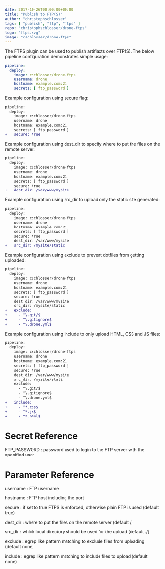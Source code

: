 ```yaml
---
date: 2017-10-26T00:00:00+00:00
title: "Publish to FTP(S)"
author: "christophschlosser"
tags: [ "publish", "ftp", "ftps" ]
repo: "christophschlosser/drone-ftps"
logo: "ftps.svg"
image: "cschlosser/drone-ftps"
---
```


The FTPS plugin can be used to publish artifiacts over FTP(S). The below pipeline configuration demonstrates simple usage:

```yaml
pipeline:
  deploy:
    image: cschlosser/drone-ftps
    username: drone
    hostname: example.com:21
    secrets: [ ftp_password ]
```

Example configuration using secure flag:

```diff
pipeline:
  deploy:
    image: cschlosser/drone-ftps
    username: drone
    hostname: example.com:21
    secrets: [ ftp_password ]
+   secure: true
```

Example configuration using dest_dir to specify where to put the files on the remote server:

```diff
pipeline:
  deploy:
    image: cschlosser/drone-ftps
    username: drone
    hostname: example.com:21
    secrets: [ ftp_password ]
    secure: true
+   dest_dir: /var/www/mysite
```

Example configuration using src_dir to upload only the static site generated:

```diff
pipeline:
  deploy:
    image: cschlosser/drone-ftps
    username: drone
    hostname: example.com:21
    secrets: [ ftp_password ]
    secure: true
    dest_dir: /var/www/mysite
+   src_dir: /mysite/static
```

Example configuration using exclude to prevent dotfiles from getting uploaded:

```diff
pipeline:
  deploy:
    image: cschlosser/drone-ftps
    username: drone
    hostname: example.com:21
    secrets: [ ftp_password ]
    secure: true
    dest_dir: /var/www/mysite
    src_dir: /mysite/static
+   exclude:
+     - ^\.git/$
+     - ^\.gitignore$
+     - ^\.drone.yml$
```

Example configuration using include to only upload HTML, CSS and JS files:

```diff
pipeline:
  deploy:
    image: cschlosser/drone-ftps
    username: drone
    hostname: example.com:21
    secrets: [ ftp_password ]
    secure: true
    dest_dir: /var/www/mysite
    src_dir: /mysite/stati
    exclude:
      - ^\.git/$
      - ^\.gitignore$
      - ^\.drone.yml$
+   include:
+     - ^*.css$
+     - ^*.js$
+     - ^*.html$
```

# Secret Reference

FTP_PASSWORD
: password used to login to the FTP server with the specified user

# Parameter Reference

username
: FTP username

hostname
: FTP host including the port

secure
: if set to true FTPS is enforced, otherwise plain FTP is used (default true)

dest_dir
: where to put the files on the remote server (default /)

src_dir
: which local directory should be used for the upload (default ./)

exclude
: egrep like pattern matching to exclude files from uploading (default none)

include
: egrep like pattern matching to include files to upload (default none)
